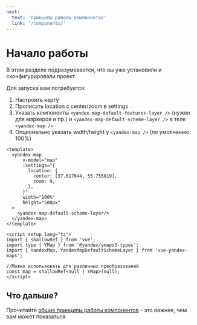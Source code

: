 ```yaml
---
next:
  text: 'Принципы работы компонентов'
  link: '/components/'
---
```


# Начало работы

В этом разделе подразумевается, что вы уже установили и сконфигурировали проект.

Для запуска вам потребуется:
1. Настроить карту
2. Прописать location с center/zoom в settings
3. Указать компоненты `<yandex-map-default-features-layer />` (нужен для маркеров и пр.) и `<yandex-map-default-scheme-layer />` в теле `<yandex-map />`
4. Опционально указать width/height у `<yandex-map />` (по умолчанию: 100%)

```vue
<template>
  <yandex-map
      v-model="map"
      :settings="{
        location: {
          center: [37.617644, 55.755819],
          zoom: 9,
        },
      }"
      width="100%"
      height="500px"
  >
    <yandex-map-default-scheme-layer/>
  </yandex-map>
</template>

<script setup lang="ts">
import { shallowRef } from 'vue';
import type { YMap } from '@yandex/ymaps3-types';
import { YandexMap, YandexMapDefaultSchemeLayer } from 'vue-yandex-maps';

//Можно использовать для различных преобразований
const map = shallowRef<null | YMap>(null);
</script>
```

<example-quickstart :is-dark-theme="isDark()"/>

<script lang="ts" setup>
import ExampleQuickstart from 'examples/src/components/ExampleQuickstart.vue';

const isDark = () => {
    if (typeof window === 'undefined') return false;

    return document.documentElement.classList.contains('dark');
}
</script>

## Что дальше?

Прочитайте [общие принципы работы компонентов](/components/) - это важнее, чем вам может показаться. 

